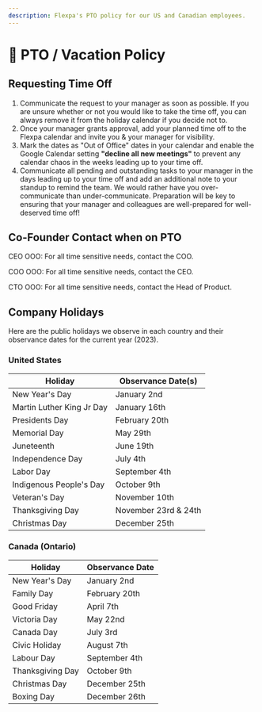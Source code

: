 ```yaml
---
description: Flexpa's PTO policy for our US and Canadian employees.
---
```


# 🌴 PTO / Vacation Policy

## Requesting Time Off

1. Communicate the request to your manager as soon as possible. If you are unsure whether or not you would like to take the time off, you can always remove it from the holiday calendar if you decide not to.&#x20;
2. Once your manager grants approval, add your planned time off to the Flexpa calendar and invite you & your manager for visibility.&#x20;
3. Mark the dates as "Out of Office" dates in your calendar and enable the Google Calendar setting **"decline all new meetings"** to prevent any calendar chaos in the weeks leading up to your time off.&#x20;
4. Communicate all pending and outstanding tasks to your manager in the days leading up to your time off and add an additional note to your standup to remind the team. We would rather have you over-communicate than under-communicate. Preparation will be key to ensuring that your manager and colleagues are well-prepared for well-deserved time off!&#x20;

## Co-Founder Contact when on PTO

CEO OOO: For all time sensitive needs, contact the COO.

COO OOO: For all time sensitive needs, contact the CEO.

CTO OOO: For all time sensitive needs, contact the Head of Product.


## Company Holidays

Here are the public holidays we observe in each country and their observance dates for the current year (2023).

### United States

| Holiday                   | Observance Date(s)  |
| ------------------------- | ---------------- |
| New Year's Day            | January 2nd      |
| Martin Luther King Jr Day | January 16th     |
| Presidents Day            | February 20th    |
| Memorial Day              | May 29th         |
| Juneteenth                | June 19th        |
| Independence Day          | July 4th         |
| Labor Day                 | September 4th    |
| Indigenous People's Day   | October 9th      |
| Veteran's Day             | November 10th    |
| Thanksgiving Day          | November 23rd & 24th    |
| Christmas Day             | December 25th    |

### Canada (Ontario)

| Holiday          | Observance Date  |
| ---------------- | ---------------- |
| New Year's Day   | January 2nd      |
| Family Day       | February 20th    |
| Good Friday      | April 7th        |
| Victoria Day     | May 22nd         |
| Canada Day       | July 3rd         |
| Civic Holiday    | August 7th       |
| Labour Day       | September 4th    |
| Thanksgiving Day | October 9th      |
| Christmas Day    | December 25th    |
| Boxing Day       | December 26th    |


